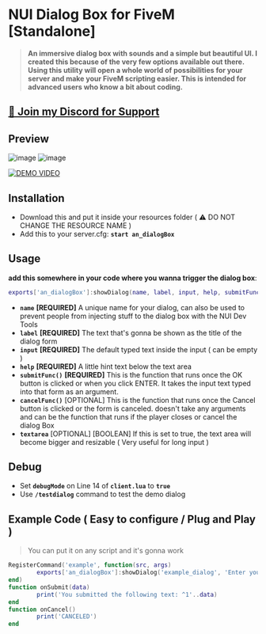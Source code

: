 # NUI Dialog Box for FiveM [Standalone]
> ****An immersive dialog box with sounds and a simple but beautiful UI. I created this because of the very few options available out there. Using this utility will open a whole world of possibilities for your server and make your FiveM scripting easier. This is intended for advanced users who know a bit about coding.****

## [👋 Join my Discord for Support](https://discord.gg/f2Nbv9Ebf5)

## Preview
![image](https://user-images.githubusercontent.com/36258300/181438042-ce64a8ed-9895-409f-a8ea-b1eec148d2dd.png)
![image](https://user-images.githubusercontent.com/36258300/181438116-264b29d1-1456-43a1-873c-2249a00d2fbf.png)


[![DEMO VIDEO](https://img.youtube.com/vi/jW9cdENUoxo/0.jpg)](https://youtu.be/jW9cdENUoxo "DEMO VIDEO")

## Installation
- Download this and put it inside your resources folder ( ⚠️ DO NOT CHANGE THE RESOURCE NAME )
- Add this to your server.cfg: **`start an_dialogBox`**

## Usage
**add this somewhere in your code where you wanna trigger the dialog box**:
```lua
exports['an_dialogBox']:showDialog(name, label, input, help, submitFunc, cancelFunc, textarea)
```
- **`name`** **[REQUIRED]** A unique name for your dialog, can also be used to prevent people from injecting stuff to the dialog box with the NUI Dev Tools
- **`label`** **[REQUIRED]** The text that's gonna be shown as the title of the dialog form
- **`input`** **[REQUIRED]** The default typed text inside the input ( can be empty )
- **`help`** **[REQUIRED]** A little hint text below the text area
- **`submitFunc()`** **[REQUIRED]** This is the function that runs once the OK button is clicked or when you click ENTER. It takes the input text typed into that form as an argument.
- **`cancelFunc()`** [OPTIONAL] This is the function that runs once the Cancel button is clicked or the form is canceled. doesn't take any arguments and can be the function that runs if the player closes or cancel the dialog Box
- **`textarea`** [OPTIONAL] [BOOLEAN] If this is set to true, the text area will become bigger and resizable ( Very useful for long input )

## Debug
- Set **`debugMode`** on Line 14 of **`client.lua`** to **`true`**
- Use **`/testdialog`** command to test the demo dialog

## Example Code ( Easy to configure / Plug and Play )
> You can put it on any script and it's gonna work
```lua
RegisterCommand('example', function(src, args)
		exports['an_dialogBox']:showDialog('example_dialog', 'Enter your name:', '0', 'This is a hint example', onSubmit, onCancel, true)
end)
function onSubmit(data)
		print('You submitted the following text: ^1'..data)
end
function onCancel()
		print('CANCELED')
end
```
